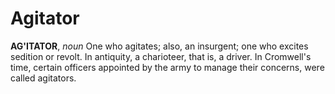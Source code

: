 # Agitator

**AG'ITATOR**, _noun_ One who agitates; also, an insurgent; one who excites sedition or revolt. In antiquity, a charioteer, that is, a driver. In Cromwell's time, certain officers appointed by the army to manage their concerns, were called agitators.